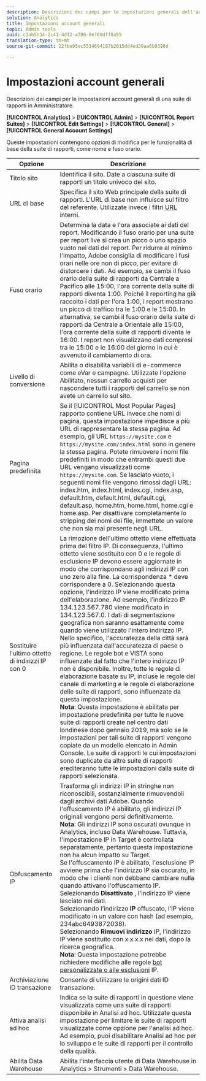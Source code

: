 ```yaml
---
description: Descrizioni dei campi per le impostazioni generali dell'account della suite di rapporti in Amministratore.
solution: Analytics
title: Impostazioni account generali
topic: Admin tools
uuid: c1ab5c34-2c41-4d12-a706-0e760dff8a95
translation-type: tm+mt
source-git-commit: 22fbe95ec5534694187b2015dd4ed39aa6b9398d

---
```



# Impostazioni account generali

Descrizioni dei campi per le impostazioni account generali di una suite di rapporti in Amministratore.

**[!UICONTROL Analytics]** &gt; **[!UICONTROL Admin]** &gt; **[!UICONTROL Report Suites]** &gt; **[!UICONTROL Edit Settings]** &gt; **[!UICONTROL General]** &gt; **[!UICONTROL General Account Settings]**

Queste impostazioni contengono opzioni di modifica per le funzionalità di base della suite di rapporti, come nome e fuso orario.

| Opzione | Descrizione |
|--- |--- |
| Titolo sito | Identifica il sito. Date a ciascuna suite di rapporti un titolo univoco del sito. |
| URL di base | Specifica il sito Web principale della suite di rapporti. L'URL di base non influisce sul filtro del referente. Utilizzate invece i filtri [URL](/help/admin/admin/internal-url-filter-admin.md) interni. |
| Fuso orario | Determina la data e l'ora associate ai dati del report.  Modificando il fuso orario per una suite per report live si crea un picco o uno spazio vuoto nei dati del report. Per ridurre al minimo l'impatto, Adobe consiglia di modificare i fusi orari nelle ore non di picco, per evitare di distorcere i dati.  Ad esempio, se cambi il fuso orario della suite di rapporti da Centrale a Pacifico alle 15:00, l'ora corrente della suite di rapporti diventa 1:00. Poiché il reporting ha già raccolto i dati per l'ora 1:00, i report mostrano un picco di traffico tra le 1:00 e le 15:00.  In alternativa, se cambi il fuso orario della suite di rapporti da Centrale a Orientale alle 15:00, l'ora corrente della suite di rapporti diventa le 16:00. I report non visualizzano dati compresi tra le 15:00 e le 16:00 del giorno in cui è avvenuto il cambiamento di ora. |
| Livello di conversione | Abilita o disabilita variabili di e-commerce come eVar e campagne. Utilizzate l'opzione Abilitato, nessun carrello acquisti per nascondere tutti i rapporti del carrello se non avete un carrello sul sito. |
| Pagina predefinita | Se il [!UICONTROL Most Popular Pages] rapporto contiene URL invece che nomi di pagina, questa impostazione impedisce a più URL di rappresentare la stessa pagina. Ad esempio, gli URL `https://mysite.com` e `https://mysite.com/index.html` sono in genere la stessa pagina. Potete rimuovere i nomi file predefiniti in modo che entrambi questi due URL vengano visualizzati come `https://mysite.com`.  Se lasciato vuoto, i seguenti nomi file vengono rimossi dagli URL:  index.htm, index.html, index.cgi, index.asp, default.htm, default.html, default.cgi, default.asp, home.htm, home.html, home.cgi e home.asp.  Per disattivare completamente lo stripping dei nomi dei file, immettete un valore che non sia mai presente negli URL. |
| Sostituire l'ultimo ottetto di indirizzi IP con 0 | La rimozione dell'ultimo ottetto viene effettuata prima del filtro IP. Di conseguenza, l'ultimo ottetto viene sostituito con 0 e le regole di esclusione IP devono essere aggiornate in modo che corrispondano agli indirizzi IP con uno zero alla fine. La corrispondenza * deve corrispondere a 0. Selezionando questa opzione, l'indirizzo IP viene modificato prima dell'elaborazione. Ad esempio, l’indirizzo IP 134.123.567.780 viene modificato in 134.123.567.0. I dati di segmentazione geografica non saranno esattamente come quando viene utilizzato l'intero indirizzo IP. Nello specifico, l'accuratezza della città sarà più influenzata dall'accuratezza di paese o regione. Le regole bot e VISTA sono influenzate dal fatto che l'intero indirizzo IP non è disponibile. Inoltre, tutte le regole di elaborazione basate su IP, incluse le regole del canale di marketing e le regole di elaborazione delle suite di rapporti, sono influenzate da questa impostazione.<br>**Nota**: Questa impostazione è abilitata per impostazione predefinita per tutte le nuove suite di rapporti create nel centro dati londinese dopo gennaio 2019, ma solo se le impostazioni per tali suite di rapporti vengono copiate da un modello elencato in Admin Console. Le suite di rapporti le cui impostazioni sono duplicate da altre suite di rapporti erediteranno tutte le impostazioni dalla suite di rapporti selezionata. |
| Obfuscamento IP | Trasforma gli indirizzi IP in stringhe non riconoscibili, sostanzialmente rimuovendoli dagli archivi dati Adobe. Quando l'offuscamento IP è abilitato, gli indirizzi IP originali vengono persi definitivamente.<br>**Nota**: Gli indirizzi IP sono oscurati ovunque in Analytics, incluso Data Warehouse. Tuttavia, l'impostazione IP in Target è controllata separatamente, pertanto questa impostazione non ha alcun impatto su Target.<br>Se l'offuscamento IP è abilitato, l'esclusione IP avviene prima che l'indirizzo IP sia oscurato, in modo che i clienti non debbano cambiare nulla quando attivano l'offuscamento IP. <br>Selezionando **Disattivato** , l'indirizzo IP viene lasciato nei dati.<br>Selezionando l’indirizzo **IP** offuscato, l’IP viene modificato in un valore con hash (ad esempio, 234abc6493872038).<br>Selezionando **Rimuovi indirizzo** IP, l'indirizzo IP viene sostituito con x.x.x.x nei dati, dopo la ricerca geografica.<br>**Nota**: Questa impostazione potrebbe richiedere modifiche alle regole [bot personalizzate o alle esclusioni](/help/admin/admin/bot-removal/bot-rules.md) [](/help/admin/admin/exclude-ip.md)IP. |
| Archiviazione ID transazione | Consente di utilizzare le origini dati ID [](/help/import/c-data-sources/c-datasrc-types/datasrc-transactionid.md) transazione. |
| Attiva analisi ad hoc | Indica se la suite di rapporti in questione viene visualizzata come una suite di rapporti disponibile in Analisi ad hoc. Utilizzate questa impostazione per limitare le suite di rapporti visualizzate come opzione per l'analisi ad hoc. Ad esempio, puoi disabilitare Analisi ad hoc per lo sviluppo e le suite di rapporti per il controllo della qualità. |
| Abilita Data Warehouse | Abilita l'interfaccia utente di Data Warehouse in Analytics &gt; Strumenti &gt; Data Warehouse. |
